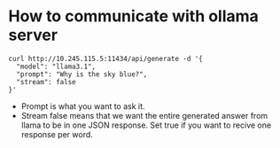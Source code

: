 

# How to communicate with ollama server


```
curl http://10.245.115.5:11434/api/generate -d '{
  "model": "llama3.1",
  "prompt": "Why is the sky blue?",
  "stream": false
}'
```

* Prompt is what you want to ask it.
* Stream false means that we want the entire generated answer from llama to be in one JSON response. Set true if you want to recive one response per word.
